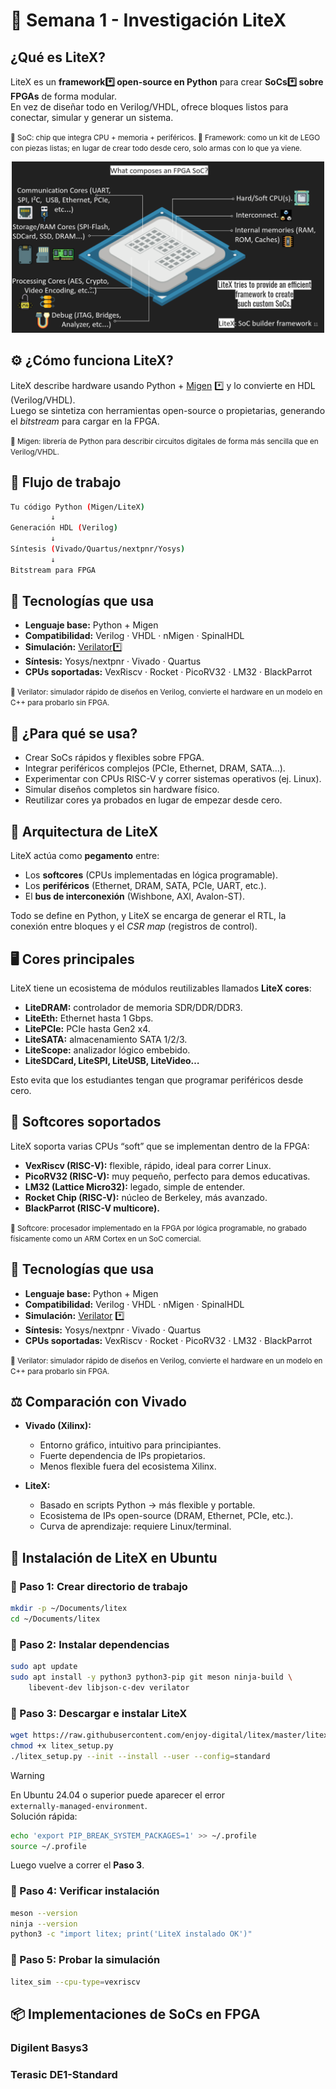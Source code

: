 # 📘 Semana 1 - Investigación LiteX

## ¿Qué es LiteX?

LiteX es un **framework*️⃣ open-source en Python** para crear **SoCs*️⃣ sobre FPGAs** de forma modular.  
En vez de diseñar todo en Verilog/VHDL, ofrece bloques listos para conectar, simular y generar un sistema.

<small> 🔹 SoC: chip que integra CPU + memoria + periféricos.
🔹 Framework: como un kit de LEGO con piezas listas; en lugar de crear todo desde cero, solo armas con lo que ya viene.</small>


<p align="center">
  <img src="https://github.com/Carlos12001/study-tracker/blob/master/assistance/images/image_0001.png" width="500" alt="Ejemplo SoC"/>
</p>


## ⚙️ ¿Cómo funciona LiteX?

LiteX describe hardware usando Python + [Migen](https://m-labs.hk/misc/migen/) *️⃣ y lo convierte en HDL (Verilog/VHDL).  
Luego se sintetiza con herramientas open-source o propietarias, generando el *bitstream* para cargar en la FPGA.

<small>🔹 Migen: librería de Python para describir circuitos digitales de forma más sencilla que en Verilog/VHDL.</small>


## 🔄 Flujo de trabajo

```bash
Tu código Python (Migen/LiteX)
         ↓
Generación HDL (Verilog)
         ↓
Síntesis (Vivado/Quartus/nextpnr/Yosys)
         ↓
Bitstream para FPGA
```


## 🧰 Tecnologías que usa

- **Lenguaje base:** Python + Migen  
- **Compatibilidad:** Verilog · VHDL · nMigen · SpinalHDL  
- **Simulación:** [Verilator](https://www.veripool.org/verilator/)*️⃣  
- **Síntesis:** Yosys/nextpnr · Vivado · Quartus  
- **CPUs soportadas:** VexRiscv · Rocket · PicoRV32 · LM32 · BlackParrot  

<small>🔹 Verilator: simulador rápido de diseños en Verilog, convierte el hardware en un modelo en C++ para probarlo sin FPGA.</small>


## 🎯 ¿Para qué se usa?

- Crear SoCs rápidos y flexibles sobre FPGA.  
- Integrar periféricos complejos (PCIe, Ethernet, DRAM, SATA…).  
- Experimentar con CPUs RISC-V y correr sistemas operativos (ej. Linux).  
- Simular diseños completos sin hardware físico.  
- Reutilizar cores ya probados en lugar de empezar desde cero.

## 🧩 Arquitectura de LiteX

LiteX actúa como **pegamento** entre:
- Los **softcores** (CPUs implementadas en lógica programable).  
- Los **periféricos** (Ethernet, DRAM, SATA, PCIe, UART, etc.).  
- El **bus de interconexión** (Wishbone, AXI, Avalon-ST).  

Todo se define en Python, y LiteX se encarga de generar el RTL, la conexión entre bloques y el *CSR map* (registros de control).

## 🖥️ Cores principales

LiteX tiene un ecosistema de módulos reutilizables llamados **LiteX cores**:
- **LiteDRAM:** controlador de memoria SDR/DDR/DDR3.  
- **LiteEth:** Ethernet hasta 1 Gbps.  
- **LitePCIe:** PCIe hasta Gen2 x4.  
- **LiteSATA:** almacenamiento SATA 1/2/3.  
- **LiteScope:** analizador lógico embebido.  
- **LiteSDCard, LiteSPI, LiteUSB, LiteVideo…**  

Esto evita que los estudiantes tengan que programar periféricos desde cero.

## 🧠 Softcores soportados

LiteX soporta varias CPUs “soft” que se implementan dentro de la FPGA:
- **VexRiscv (RISC-V):** flexible, rápido, ideal para correr Linux.  
- **PicoRV32 (RISC-V):** muy pequeño, perfecto para demos educativas.  
- **LM32 (Lattice Micro32):** legado, simple de entender.  
- **Rocket Chip (RISC-V):** núcleo de Berkeley, más avanzado.  
- **BlackParrot (RISC-V multicore).**

<small>🔹 Softcore: procesador implementado en la FPGA por lógica programable, no grabado físicamente como un ARM Cortex en un SoC comercial.</small>

## 🧰 Tecnologías que usa

- **Lenguaje base:** Python + Migen  
- **Compatibilidad:** Verilog · VHDL · nMigen · SpinalHDL  
- **Simulación:** [Verilator](https://www.veripool.org/verilator/) *️⃣  
- **Síntesis:** Yosys/nextpnr · Vivado · Quartus  
- **CPUs soportadas:** VexRiscv · Rocket · PicoRV32 · LM32 · BlackParrot  

<small>🔹 Verilator: simulador rápido de diseños en Verilog, convierte el hardware en un modelo en C++ para probarlo sin FPGA.</small>

## ⚖️ Comparación con Vivado

- **Vivado (Xilinx):**
  - Entorno gráfico, intuitivo para principiantes.  
  - Fuerte dependencia de IPs propietarios.  
  - Menos flexible fuera del ecosistema Xilinx.  

- **LiteX:**
  - Basado en scripts Python → más flexible y portable.  
  - Ecosistema de IPs open-source (DRAM, Ethernet, PCIe, etc.).  
  - Curva de aprendizaje: requiere Linux/terminal.  

## 📝 Instalación de LiteX en Ubuntu

### 🔹 Paso 1: Crear directorio de trabajo

```bash
mkdir -p ~/Documents/litex
cd ~/Documents/litex
```

### 🔹 Paso 2: Instalar dependencias

```bash
sudo apt update
sudo apt install -y python3 python3-pip git meson ninja-build \
    libevent-dev libjson-c-dev verilator
```

### 🔹 Paso 3: Descargar e instalar LiteX

```bash
wget https://raw.githubusercontent.com/enjoy-digital/litex/master/litex_setup.py
chmod +x litex_setup.py
./litex_setup.py --init --install --user --config=standard
```

> [!WARNING]  
> En Ubuntu 24.04 o superior puede aparecer el error  
> `externally-managed-environment`.  
> Solución rápida:  
> 
> ```bash
> echo 'export PIP_BREAK_SYSTEM_PACKAGES=1' >> ~/.profile
> source ~/.profile
> ```
> 
> Luego vuelve a correr el **Paso 3**.

### 🔹 Paso 4: Verificar instalación

```bash
meson --version
ninja --version
python3 -c "import litex; print('LiteX instalado OK')"
```

### 🔹 Paso 5: Probar la simulación

```bash
litex_sim --cpu-type=vexriscv
```

## 📦 Implementaciones de SoCs en FPGA

### Digilent Basys3

### Terasic DE1-Standard
